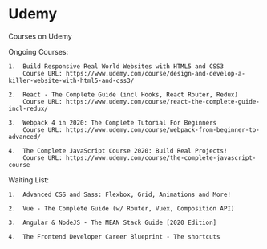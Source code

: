 # Udemy

Courses on Udemy

Ongoing Courses:

    1.  Build Responsive Real World Websites with HTML5 and CSS3
        Course URL: https://www.udemy.com/course/design-and-develop-a-killer-website-with-html5-and-css3/
    
    2.  React - The Complete Guide (incl Hooks, React Router, Redux)
        Course URL: https://www.udemy.com/course/react-the-complete-guide-incl-redux/
    
    3.  Webpack 4 in 2020: The Complete Tutorial For Beginners
        Course URL: https://www.udemy.com/course/webpack-from-beginner-to-advanced/
        
    4.  The Complete JavaScript Course 2020: Build Real Projects!
        Course URL: https://www.udemy.com/course/the-complete-javascript-course

Waiting List:

    1.  Advanced CSS and Sass: Flexbox, Grid, Animations and More!

    2.  Vue - The Complete Guide (w/ Router, Vuex, Composition API)

    3.  Angular & NodeJS - The MEAN Stack Guide [2020 Edition]

    4.  The Frontend Developer Career Blueprint - The shortcuts
